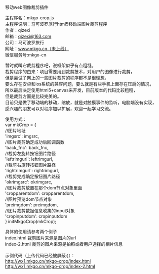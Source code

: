 移动web图像裁剪插件

主程序名：mkgo-crop.js<br/>
主程序说明：马可波罗旅行html5移动端图片裁剪程序<br/>
作者：qizexi<br/>
邮箱：qizexi@163.com<br/>
公司：马可波罗旅行<br/>
网址：www.mkgo.cn（未上线）<br/>
微信服务号:mkgo-cn<br/>

暂时就叫它裁剪程序吧，说框架似乎有点粗糙。<br/>
裁剪程序的由来：项目需要用到裁剪技术，对用户的图像进行裁剪，<br/>
	但是尝试了网上的一些图片裁剪的程序都不是很理想，<br/>
	要么存在安卓和ios系统的兼容问题，要么就是有些手机上面存在压扁的情况，<br/>
	所以最后决定使用html5+canvas来开发，目前版本的代码比较粗糙，<br/>
	但是裁剪方面是比较完美的。<br/>
	目前只是做了移动端的移动，缩放，就是对触摸事件的监听，电脑端没有实现，<br/>
	感兴趣的朋友可以对程序加以扩展，欢迎一起学习交流。<br/>

使用方式：<br/>
 		var mkCrop = {<br/>
			//图片地址<br/>
			'imgsrc': imgsrc,<br/>
			//图片裁剪确定成功后回调函数<br/>
			'back_fnc': back_fnc,<br/>
			//裁剪左旋转按钮图片路径<br/>
			'leftrimgurl': leftrimgurl,<br/>
			//裁剪右旋转按钮图片路径<br/>
			'rightrimgurl': rightrimgurl,<br/>
			//裁剪完成确定按钮图片路径<br/>
			'okrimgsrc': okrimgsrc,<br/>
			//图片裁剪放置在那个dom节点对象里面<br/>
			'cropparentdom': cropparentdom,<br/>
			//图片预览dom节点对象<br/>
			'preimgdom': preimgdom,<br/>
			//图片裁剪数据信息收集的input对象<br/>
			'cropinputdom': cropinputdom<br/>
		}
		initMkgoCrop(mkCrop);<br/>
		
具体的使用请参考两个例子<br/>
index.html 裁剪图片来源是图片的url<br/>
index-2.html 裁剪的图片来源是拍照或者用户选择的相片信息<br/>
<br/>
示例代码（上传代码已经被屏蔽:)）：<br/>
http://wx1.mkgo.cn/mkgo-crop/index.html<br/>
http://wx1.mkgo.cn/mkgo-crop/index-2.html<br/>
